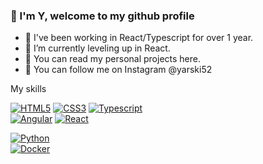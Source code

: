 ### 👋 I'm Y, welcome to my github profile 

- 🔭 I've been working in React/Typescript for over 1 year. 
- 🌱 I’m currently leveling up in React.
- 👯 You can read my personal projects here.
- 💬 You can follow me on Instagram @yarski52

My skills <br>

[![HTML5][HTML5.com]][HTML5-url]
[![CSS3][CSS3.com]][CSS3-url]
[![Typescript][Typescriptlang.org]][Typescript-url]
<br>
[![Angular][Angular.io]][Angular-url]
[![React][React.js]][React-url]
<!--[![Next][Next.js]][Next-url]-->

[![Python][Python.org]][Python-url]
<br>
[![Docker][Docker.com]][Docker-url]

<!-- Front-end-->
[HTML5.com]: https://img.shields.io/badge/html5-%23E34F26.svg?style=for-the-badge&logo=html5&logoColor=white
[HTML5-url]: https://en.wikipedia.org/wiki/HTML5
[CSS3.com]: https://img.shields.io/badge/css3-%231572B6.svg?style=for-the-badge&logo=css3&logoColor=white
[CSS3-url]: https://en.wikipedia.org/wiki/CSS
[Typescriptlang.org]: https://img.shields.io/badge/typescript-3399FF?style=for-the-badge&logo=typescript&logoColor=white
[Typescript-url]: https://www.typescriptlang.org/
[React.js]: https://img.shields.io/badge/React-20232A?style=for-the-badge&logo=react&logoColor=61DAFB
[React-url]: https://reactjs.org/
[Angular.io]: https://img.shields.io/badge/Angular-DD0031?style=for-the-badge&logo=angular&logoColor=white
[Angular-url]: https://angular.io/
[Next.js]: https://img.shields.io/badge/next.js-000000?style=for-the-badge&logo=nextdotjs&logoColor=white
[Next-url]: https://nextjs.org/

<!-- Back-end-->
[Python.org]: https://img.shields.io/badge/python-3670A0?style=for-the-badge&logo=python&logoColor=ffdd54
[Python-url]: https://www.python.org/

[Docker.com]: https://img.shields.io/badge/docker-%230db7ed.svg?style=for-the-badge&logo=docker&logoColor=white
[Docker-url]: https://www.docker.com/
